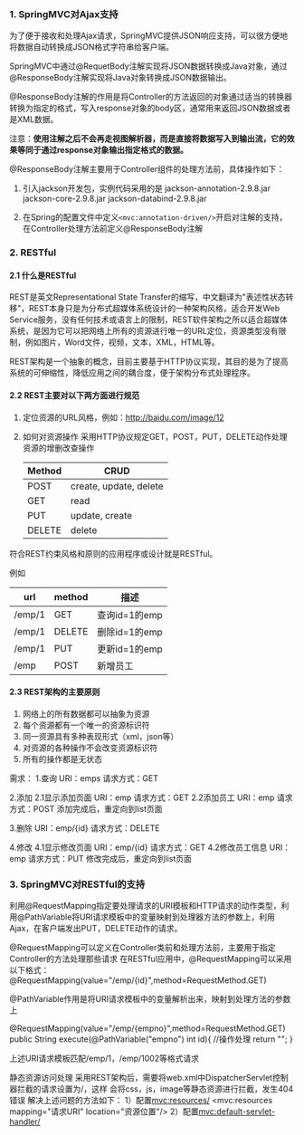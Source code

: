 ### 1. SpringMVC对Ajax支持
为了便于接收和处理Ajax请求，SpringMVC提供JSON响应支持，可以很方便地将数据自动转换成JSON格式字符串给客户端。

SpringMVC中通过@RequetBody注解实现将JSON数据转换成Java对象，通过@ResponseBody注解实现将Java对象转换成JSON数据输出。

@ResponseBody注解的作用是将Controller的方法返回的对象通过适当的转换器转换为指定的格式，写入response对象的body区，通常用来返回JSON数据或者是XML数据。

注意：**使用注解之后不会再走视图解析器，而是直接将数据写入到输出流，它的效果等同于通过response对象输出指定格式的数据。**

@ResponseBody注解主要用于Controller组件的处理方法前，具体操作如下：

1. 引入jackson开发包，实例代码采用的是
   jackson-annotation-2.9.8.jar
   jackson-core-2.9.8.jar
   jackson-databind-2.9.8.jar

2. 在Spring的配置文件中定义`<mvc:annotation-driven/>`开启对注解的支持，在Controller处理方法前定义@ResponseBody注解

### 2. RESTful

#### 2.1 什么是RESTful
REST是英文Representational State Transfer的缩写，中文翻译为"表述性状态转移"，REST本身只是为分布式超媒体系统设计的一种架构风格，适合开发Web Service服务，没有任何技术或语言上的限制，REST软件架构之所以适合超媒体系统，是因为它可以把网络上所有的资源进行唯一的URL定位，资源类型没有限制，例如图片，Word文件，视频，文本，XML，HTML等。

REST架构是一个抽象的概念，目前主要基于HTTP协议实现，其目的是为了提高系统的可伸缩性，降低应用之间的耦合度，便于架构分布式处理程序。

#### 2.2 REST主要对以下两方面进行规范

1. 定位资源的URL风格，例如：http://baidu.com/image/12

2. 如何对资源操作
   采用HTTP协议规定GET，POST，PUT，DELETE动作处理资源的增删改查操作

   | Method | CRUD                   |
   | ------ | ---------------------- |
   | POST   | create, update, delete |
   | GET    | read                   |
   | PUT    | update, create         |
   | DELETE | delete                 |

符合REST约束风格和原则的应用程序或设计就是RESTful。

例如

| url    | method | 描述          |
| ------ | ------ | ------------- |
| /emp/1 | GET    | 查询id=1的emp |
| /emp/1 | DELETE | 删除id=1的emp |
| /emp/1 | PUT    | 更新id=1的emp |
| /emp   | POST   | 新增员工      |

#### 2.3 REST架构的主要原则

1. 网络上的所有数据都可以抽象为资源
2. 每个资源都有一个唯一的资源标识符
3. 同一资源具有多种表现形式（xml，json等）
4. 对资源的各种操作不会改变资源标识符
5. 所有的操作都是无状态

需求：
1.查询
URI：emps
请求方式：GET	

2.添加
2.1显示添加页面
URI：emp
请求方式：GET
2.2添加员工
URI：emp
请求方式：POST
添加完成后，重定向到list页面

3.删除
URI：emp/{id}
请求方式：DELETE

4.修改
4.1显示修改页面
URI：emp/{id}
请求方式：GET
4.2修改员工信息
URI：emp
请求方式：PUT
修改完成后，重定向到list页面

### 3. SpringMVC对RESTful的支持
利用@RequestMapping指定要处理请求的URI模板和HTTP请求的动作类型，利用@PathVariable将URI请求模板中的变量映射到处理器方法的参数上，利用Ajax，在客户端发出PUT，DELETE动作的请求。

@RequestMapping可以定义在Controller类前和处理方法前，主要用于指定Controller的方法处理那些请求
在RESTful应用中，@RequestMapping可以采用以下格式：
@RequestMapping(value="/emp/{id}",method=RequestMethod.GET)	

@PathVariable作用是将URI请求模板中的变量解析出来，映射到处理方法的参数上

@RequestMapping(value="/emp/{empno}",method=RequestMethod.GET)	
public String execute(@PathVariable("empno") int id){
//操作处理
return "";
}	

上述URI请求模板匹配/emp/1，/emp/1002等格式请求

静态资源访问处理
采用REST架构后，需要将web.xml中DispatcherServlet控制器拦截的请求设置为/，这样
会将css，js，image等静态资源进行拦截，发生404错误
解决上述问题的方法如下：
1）配置<mvc:resources/>
<mvc:resources mapping="请求URI" location="资源位置"/>
2）配置<mvc:default-servlet-handler/>	







